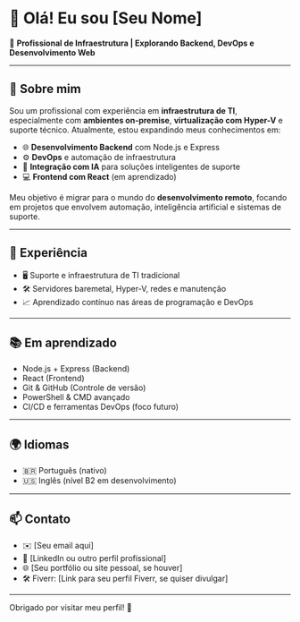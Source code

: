 # 👋 Olá! Eu sou [Seu Nome]

🎯 **Profissional de Infraestrutura | Explorando Backend, DevOps e Desenvolvimento Web**

---

## 🧠 Sobre mim

Sou um profissional com experiência em **infraestrutura de TI**, especialmente com **ambientes on-premise**, **virtualização com Hyper-V** e suporte técnico. Atualmente, estou expandindo meus conhecimentos em:

- 🌐 **Desenvolvimento Backend** com Node.js e Express
- ⚙️ **DevOps** e automação de infraestrutura
- 🧠 **Integração com IA** para soluções inteligentes de suporte
- 💻 **Frontend com React** (em aprendizado)

Meu objetivo é migrar para o mundo do **desenvolvimento remoto**, focando em projetos que envolvem automação, inteligência artificial e sistemas de suporte.

---

## 💼 Experiência

- 🖥️ Suporte e infraestrutura de TI tradicional
- 🛠️ Servidores baremetal, Hyper-V, redes e manutenção
- 📈 Aprendizado contínuo nas áreas de programação e DevOps

---

## 📚 Em aprendizado

- Node.js + Express (Backend)
- React (Frontend)
- Git & GitHub (Controle de versão)
- PowerShell & CMD avançado
- CI/CD e ferramentas DevOps (foco futuro)

---

## 🌍 Idiomas

- 🇧🇷 Português (nativo)
- 🇺🇸 Inglês (nível B2 em desenvolvimento)

---

## 📫 Contato

- ✉️ [Seu email aqui]
- 💼 [LinkedIn ou outro perfil profissional]
- 🌐 [Seu portfólio ou site pessoal, se houver]
- 🛠️ Fiverr: [Link para seu perfil Fiverr, se quiser divulgar]

---

Obrigado por visitar meu perfil! 🚀

